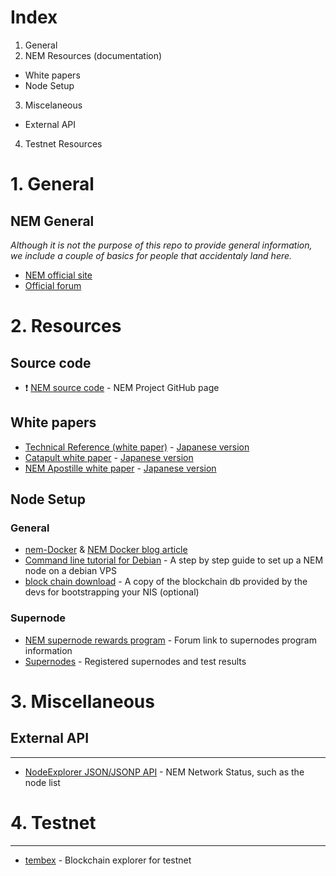# Index


1. General
2. NEM Resources (documentation)
  - White papers
  - Node Setup
3. Miscelaneous
  - External API
4. Testnet Resources


# 1. General


## NEM General


*Although it is not the purpose of this repo to provide general information, we include a couple of basics for people that accidentaly land here.*

- [NEM official site](https://www.nem.io/)
- [Official forum]( https://forum.nem.io/)


# 2. Resources

## Source code

- :exclamation: [NEM source code](https://github.com/NemProject) - NEM Project GitHub page

## White papers


- [Technical Reference (white paper)]( http://nem.io/NEM_techRef.pdf) - [Japanese version](http://nemmanual.net/NEM_Technical_reference_JA/)
- [Catapult white paper](https://www.nem.io/catapultwhitepaper.pdf) - [Japanese version](http://mijin.io/catapult_whitepaper_ja.pdf)
- [NEM Apostille white paper](https://www.nem.io/ApostilleWhitePaper.pdf) - [Japanese version](http://www.trend-stream.net/bitcoin/nem-apostille-whitepaper-japanese-3171/)


## Node Setup

### General

- [nem-Docker](https://github.com/rb2nem/nem-docker)  &  [NEM Docker blog article](https://blog.nem.io/nem-docker/)
- [Command line tutorial for Debian](https://blog.nem.io/nem-supernode-command-line-tutorial-for-debian-8-4/) - A step by step guide to set up a NEM node on a debian VPS
- [block chain download](http://bob.nem.ninja/) - A copy of the blockchain db provided by the devs for bootstrapping your NIS (optional)


### Supernode

- [NEM supernode rewards program](https://forum.nem.io/t/nem-supernode-rewards-program/1735) - Forum link to supernodes program information
- [Supernodes](http://supernodes.nem.io/) - Registered supernodes and test results

# 3. Miscellaneous


## External API
----

- [NodeExplorer JSON/JSONP API](https://www.nodeexplorer.com/api) - NEM Network Status, such as the node list

# 4. Testnet
----

- [tembex](http://bob.nem.ninja:8765) - Blockchain explorer for testnet
